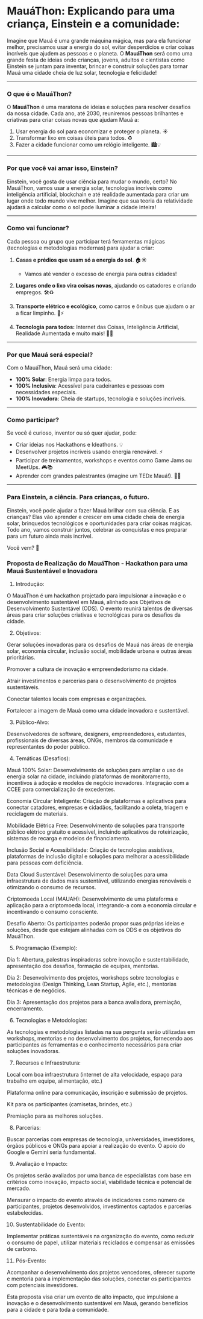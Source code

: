 # MauáThon: Explicando para uma criança, Einstein e a comunidade:

Imagine que Mauá é uma grande máquina mágica, mas para ela funcionar melhor, precisamos usar a energia do sol, evitar desperdícios e criar coisas incríveis que ajudem as pessoas e o planeta. O **MauáThon** será como uma grande festa de ideias onde crianças, jovens, adultos e cientistas como Einstein se juntam para inventar, brincar e construir soluções para tornar Mauá uma cidade cheia de luz solar, tecnologia e felicidade!

---

### **O que é o MauáThon?**
O **MauáThon** é uma maratona de ideias e soluções para resolver desafios da nossa cidade. Cada ano, até 2030, reuniremos pessoas brilhantes e criativas para criar coisas novas que ajudam Mauá a:

1. Usar energia do sol para economizar e proteger o planeta. ☀️
2. Transformar lixo em coisas úteis para todos. ♻️
3. Fazer a cidade funcionar como um relógio inteligente. 🏙️💡

---

### **Por que você vai amar isso, Einstein?**
Einstein, você gosta de usar ciência para mudar o mundo, certo? No MauáThon, vamos usar a energia solar, tecnologias incríveis como inteligência artificial, blockchain e até realidade aumentada para criar um lugar onde todo mundo vive melhor. Imagine que sua teoria da relatividade ajudará a calcular como o sol pode iluminar a cidade inteira!

---

### **Como vai funcionar?**
Cada pessoa ou grupo que participar terá ferramentas mágicas (tecnologias e metodologias modernas) para ajudar a criar:

1. **Casas e prédios que usam só a energia do sol**. 🏠☀️  
   - Vamos até vender o excesso de energia para outras cidades!
   
2. **Lugares onde o lixo vira coisas novas**, ajudando os catadores e criando empregos. 🛠️♻️

3. **Transporte elétrico e ecológico**, como carros e ônibus que ajudam o ar a ficar limpinho. 🚗⚡

4. **Tecnologia para todos:** Internet das Coisas, Inteligência Artificial, Realidade Aumentada e muito mais! 🤖🌐

---

### **Por que Mauá será especial?**
Com o MauáThon, Mauá será uma cidade:

- **100% Solar**: Energia limpa para todos.  
- **100% Inclusiva**: Acessível para cadeirantes e pessoas com necessidades especiais.  
- **100% Inovadora**: Cheia de startups, tecnologia e soluções incríveis.

---

### **Como participar?**
Se você é curioso, inventor ou só quer ajudar, pode:

- Criar ideias nos Hackathons e Ideathons. 💡  
- Desenvolver projetos incríveis usando energia renovável. ⚡  
- Participar de treinamentos, workshops e eventos como Game Jams ou MeetUps. 🎮📚  
- Aprender com grandes palestrantes (imagine um TEDx Mauá!). 🧠✨

---

### **Para Einstein, a ciência. Para crianças, o futuro.**
Einstein, você pode ajudar a fazer Mauá brilhar com sua ciência. E as crianças? Elas vão aprender e crescer em uma cidade cheia de energia solar, brinquedos tecnológicos e oportunidades para criar coisas mágicas. Todo ano, vamos construir juntos, celebrar as conquistas e nos preparar para um futuro ainda mais incrível.

Você vem? 🌟


### Proposta de Realização do MauáThon - Hackathon para uma Mauá Sustentável e Inovadora

1. Introdução:

O MauáThon é um hackathon projetado para impulsionar a inovação e o desenvolvimento sustentável em Mauá, alinhado aos Objetivos de Desenvolvimento Sustentável (ODS). O evento reunirá talentos de diversas áreas para criar soluções criativas e tecnológicas para os desafios da cidade.

2. Objetivos:

Gerar soluções inovadoras para os desafios de Mauá nas áreas de energia solar, economia circular, inclusão social, mobilidade urbana e outras áreas prioritárias.

Promover a cultura de inovação e empreendedorismo na cidade.

Atrair investimentos e parcerias para o desenvolvimento de projetos sustentáveis.

Conectar talentos locais com empresas e organizações.

Fortalecer a imagem de Mauá como uma cidade inovadora e sustentável.

3. Público-Alvo:

Desenvolvedores de software, designers, empreendedores, estudantes, profissionais de diversas áreas, ONGs, membros da comunidade e representantes do poder público.

4. Temáticas (Desafios):

Mauá 100% Solar: Desenvolvimento de soluções para ampliar o uso de energia solar na cidade, incluindo plataformas de monitoramento, incentivos à adoção e modelos de negócio inovadores. Integração com a CCEE para comercialização de excedentes.

Economia Circular Inteligente: Criação de plataformas e aplicativos para conectar catadores, empresas e cidadãos, facilitando a coleta, triagem e reciclagem de materiais.

Mobilidade Elétrica Free: Desenvolvimento de soluções para transporte público elétrico gratuito e acessível, incluindo aplicativos de roteirização, sistemas de recarga e modelos de financiamento.

Inclusão Social e Acessibilidade: Criação de tecnologias assistivas, plataformas de inclusão digital e soluções para melhorar a acessibilidade para pessoas com deficiência.

Data Cloud Sustentável: Desenvolvimento de soluções para uma infraestrutura de dados mais sustentável, utilizando energias renováveis e otimizando o consumo de recursos.

Criptomoeda Local (MAUAH): Desenvolvimento de uma plataforma e aplicação para a criptomoeda local, integrando-a com a economia circular e incentivando o consumo consciente.

Desafio Aberto: Os participantes poderão propor suas próprias ideias e soluções, desde que estejam alinhadas com os ODS e os objetivos do MauáThon.

5. Programação (Exemplo):

Dia 1: Abertura, palestras inspiradoras sobre inovação e sustentabilidade, apresentação dos desafios, formação de equipes, mentorias.

Dia 2: Desenvolvimento dos projetos, workshops sobre tecnologias e metodologias (Design Thinking, Lean Startup, Agile, etc.), mentorias técnicas e de negócios.

Dia 3: Apresentação dos projetos para a banca avaliadora, premiação, encerramento.

6. Tecnologias e Metodologias:

As tecnologias e metodologias listadas na sua pergunta serão utilizadas em workshops, mentorias e no desenvolvimento dos projetos, fornecendo aos participantes as ferramentas e o conhecimento necessários para criar soluções inovadoras.

7. Recursos e Infraestrutura:

Local com boa infraestrutura (internet de alta velocidade, espaço para trabalho em equipe, alimentação, etc.)

Plataforma online para comunicação, inscrição e submissão de projetos.

Kit para os participantes (camisetas, brindes, etc.)

Premiação para as melhores soluções.

8. Parcerias:

Buscar parcerias com empresas de tecnologia, universidades, investidores, órgãos públicos e ONGs para apoiar a realização do evento. O apoio do Google e Gemini seria fundamental.

9. Avaliação e Impacto:

Os projetos serão avaliados por uma banca de especialistas com base em critérios como inovação, impacto social, viabilidade técnica e potencial de mercado.

Mensurar o impacto do evento através de indicadores como número de participantes, projetos desenvolvidos, investimentos captados e parcerias estabelecidas.

10. Sustentabilidade do Evento:

Implementar práticas sustentáveis na organização do evento, como reduzir o consumo de papel, utilizar materiais reciclados e compensar as emissões de carbono.

11. Pós-Evento:

Acompanhar o desenvolvimento dos projetos vencedores, oferecer suporte e mentoria para a implementação das soluções, conectar os participantes com potenciais investidores.

Esta proposta visa criar um evento de alto impacto, que impulsione a inovação e o desenvolvimento sustentável em Mauá, gerando benefícios para a cidade e para toda a comunidade.


